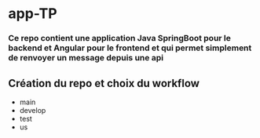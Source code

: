 # app-TP

### Ce repo contient une application Java SpringBoot pour le backend et Angular pour le frontend et qui permet simplement de renvoyer un message depuis une api



## Création du repo et choix du workflow

- main
- develop
- test
- us


